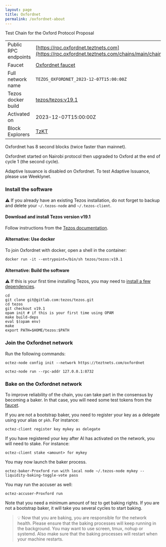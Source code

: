 ```yaml
---
layout: page
title: Oxfordnet
permalink: /oxfordnet-about
---
```


Test Chain for the Oxford Protocol Proposal

| | |
|-------|---------------------|
| Public RPC endpoints | [https://rpc.oxfordnet.teztnets.com](https://rpc.oxfordnet.teztnets.com/chains/main/chain_id)<br/> |
| Faucet | [Oxfordnet faucet](https://faucet.oxfordnet.teztnets.com) |
| Full network name | `TEZOS_OXFORDNET_2023-12-07T15:00:00Z` |
| Tezos docker build | [tezos/tezos:v19.1](https://hub.docker.com/r/tezos/tezos/tags?page=1&ordering=last_updated&name=v19.1) |
| Activated on | 2023-12-07T15:00:00Z |
| Block Explorers | [TzKT](https://oxfordnet.tzkt.io) |


Oxfordnet has 8 second blocks (twice faster than mainnet).

Oxfordnet started on Nairobi protocol then upgraded to Oxford at the end of cycle 1 (the second cycle).

Adaptive Issuance is disabled on Oxfordnet. To test Adaptive Issuance, please use Weeklynet.


### Install the software

⚠️  If you already have an existing Tezos installation, do not forget to backup and delete your `~/.tezos-node` and `~/.tezos-client`.


#### Download and install Tezos version v19.1

Follow instructions from the [Tezos documentation](https://tezos.gitlab.io/introduction/howtoget.html#installing-binaries).


#### Alternative: Use docker

To join Oxfordnet with docker, open a shell in the container:

```
docker run -it --entrypoint=/bin/sh tezos/tezos:v19.1
```

#### Alternative: Build the software

⚠️  If this is your first time installing Tezos, you may need to [install a few dependencies](https://tezos.gitlab.io/introduction/howtoget.html#setting-up-the-development-environment-from-scratch).

```
cd
git clone git@gitlab.com:tezos/tezos.git
cd tezos
git checkout v19.1
opam init # if this is your first time using OPAM
make build-deps
eval $(opam env)
make
export PATH=$HOME/tezos:$PATH
```

### Join the Oxfordnet network

Run the following commands:

```
octez-node config init --network https://teztnets.com/oxfordnet

octez-node run --rpc-addr 127.0.0.1:8732
```






### Bake on the Oxfordnet network

To improve reliability of the chain, you can take part in the consensus by becoming a baker. In that case, you will need some test tokens from the [faucet](https://faucet.oxfordnet.teztnets.com).

If you are not a bootstrap baker, you need to register your key as a delegate using your alias or `pkh`. For instance:
```bash=2
octez-client register key mykey as delegate
```

If you have registered your key after AI has activated on the network, you will need to stake. For instance:
```
octez-client stake <amount> for mykey
```	

You may now launch the baker process.
```bash=3
octez-baker-Proxford run with local node ~/.tezos-node mykey --liquidity-baking-toggle-vote pass
```

You may run the accuser as well:
```bash=3
octez-accuser-Proxford run
```

Note that you need a minimum amount of tez to get baking rights. If you are not a bootstrap baker, it will take you several cycles to start baking.

> 💡 Now that you are baking, you are responsible for the network health. Please ensure that the baking processes will keep running in the background. You may want to use screen, tmux, nohup or systemd. Also make sure that the baking processes will restart when your machine restarts.


